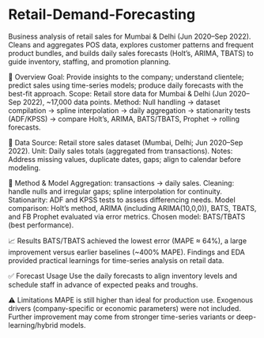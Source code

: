 # Retail-Demand-Forecasting
Business analysis of retail sales for Mumbai &amp; Delhi (Jun 2020–Sep 2022). Cleans and aggregates POS data, explores customer patterns and frequent product bundles, and builds daily sales forecasts (Holt’s, ARIMA, TBATS) to guide inventory, staffing, and promotion planning.

🚀 Overview
Goal: Provide insights to the company; understand clientele; predict sales using time-series models; produce daily forecasts with the best-fit approach.
Scope: Retail store data for Mumbai & Delhi (Jun 2020–Sep 2022), ~17,000 data points.
Method: Null handling → dataset compilation → spline interpolation → daily aggregation → stationarity tests (ADF/KPSS) → compare Holt’s, ARIMA, BATS/TBATS, Prophet → rolling forecasts.

🔢 Data
Source: Retail store sales dataset (Mumbai, Delhi; Jun 2020–Sep 2022).
Unit: Daily sales totals (aggregated from transactions).
Notes: Address missing values, duplicate dates, gaps; align to calendar before modeling.

🧪 Method & Model
Aggregation: transactions → daily sales.
Cleaning: handle nulls and irregular gaps; spline interpolation for continuity.
Stationarity: ADF and KPSS tests to assess differencing needs.
Model comparison: Holt’s method, ARIMA (including ARIMA(10,0,0)), BATS, TBATS, and FB Prophet evaluated via error metrics.
Chosen model: BATS/TBATS (best performance).

📈 Results
BATS/TBATS achieved the lowest error (MAPE ≈ 64%), a large improvement versus earlier baselines (~400% MAPE).
Findings and EDA provided practical learnings for time-series analysis on retail data.

✅ Forecast Usage
Use the daily forecasts to align inventory levels and schedule staff in advance of expected peaks and troughs.

⚠️ Limitations
MAPE is still higher than ideal for production use.
Exogenous drivers (company-specific or economic parameters) were not included.
Further improvement may come from stronger time-series variants or deep-learning/hybrid models.

